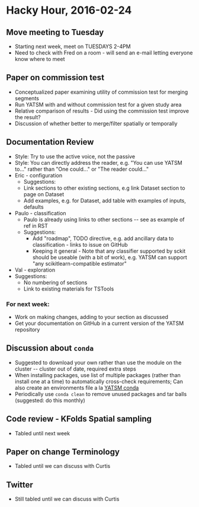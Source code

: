 # Hacky Hour, 2016-02-24

## Move meeting to Tuesday
* Starting next week, meet on TUESDAYS 2-4PM
* Need to check with Fred on a room - will send an e-mail letting everyone know where to meet

## Paper on commission test
* Conceptualized paper examining utility of commission test for merging segments
* Run YATSM with and without commission test for a given study area
* Relative comparison of results - Did using the commission test improve the result?
* Discussion of whether better to merge/filter spatially or temporally

## Documentation Review
* Style: Try to use the active voice, not the passive
* Style: You can directly address the reader, e.g. "You can use YATSM to..." rather than "One could..." or "The reader could..."
* Eric - configuration
  * Suggestions:
   * Link sections to other existing sections, e.g link Dataset section to page on Dataset
   * Add examples, e.g. for Dataset, add table with examples of inputs, defaults
* Paulo - classification
   * Paulo is already using links to other sections -- see as example of ref in RST
   * Suggestions:  
     * Add "roadmap", TODO directive, e.g. add ancillary data to classification - links to issue on GitHub
     * Keeping it general - Note that any classifier supported by sckit should be useable (with a bit of work), e.g. YATSM can support "any scikitlearn-compatible estimator"
* Val - exploration
* Suggestions:  
  * No numbering of sections
  * Link to existing materials for TSTools      
### For next week:
  * Work on making changes, adding to your section as discussed
  * Get your documentation on GitHub in a current version of the YATSM repository


## Discussion about `conda`
* Suggested to download your own rather than use the module on the cluster -- cluster out of date, required extra steps
* When installing packages, use list of multiple packages (rather than install one at a time) to automatically cross-check requirements; Can also create an environments file a la [YATSM conda](https://github.com/ceholden/yatsm/blob/master/environment.yaml)
* Periodically use `conda clean` to remove unused packages and tar balls (suggested: do this monthly)


## Code review - KFolds Spatial sampling
* Tabled until next week

## Paper on change Terminology
* Tabled until we can discuss with Curtis

## Twitter
* Still tabled until we can discuss with Curtis
